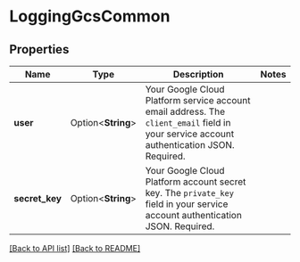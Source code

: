 # LoggingGcsCommon

## Properties

Name | Type | Description | Notes
------------ | ------------- | ------------- | -------------
**user** | Option<**String**> | Your Google Cloud Platform service account email address. The `client_email` field in your service account authentication JSON. Required. | 
**secret_key** | Option<**String**> | Your Google Cloud Platform account secret key. The `private_key` field in your service account authentication JSON. Required. | 

[[Back to API list]](../README.md#documentation-for-api-endpoints) [[Back to README]](../README.md)


